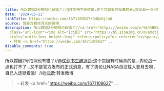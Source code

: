 ```yaml
---
title: 所以嫦娥2号拍照也有错？//@仗剑书生醉逍遥:这个包姐有时候真的是…舆论战一点也打不了…又不是官方发布的正式消息，有了舆论让NASA自证载人登月去呗，自己人还...
date: '2024-05-11'
linkTitle: https://weibo.com/1671109627/OdQnNjJo6
source: 包容万物恒河水的微博
description: 所以嫦娥2号拍照也有错？//<a href="https://weibo.com/n/%E4%BB%97%E5%89%91%E4%B9%A6%E7%94%9F%E9%86%89%E9%80%8D%E9%81%A5">@仗剑书生醉逍遥</a>:这个包姐有时候真的是…舆论战一点也打不了…又不是官方发布的正式消息，有了舆论让NASA自证载人登月去呗，自己人还挺着急<span
  class="url-icon"><img alt="[允悲]" src="https://h5.sinaimg.cn/m/emoticon/icon/default/d_yunbei-a14a649db8.png"
  style="width:1em; height:1em;" referrerpolicy="no-referrer"></span>//<a href="https://weibo.com/n/%E6%B2%88%E9%80%B8">@沈逸</a>:转发微博<br><blockquote>
  - 转发 <a href="https://weibo.com/1671109627" ...
disable_comments: true
---
```

所以嫦娥2号拍照也有错？//<a href="https://weibo.com/n/%E4%BB%97%E5%89%91%E4%B9%A6%E7%94%9F%E9%86%89%E9%80%8D%E9%81%A5">@仗剑书生醉逍遥</a>:这个包姐有时候真的是…舆论战一点也打不了…又不是官方发布的正式消息，有了舆论让NASA自证载人登月去呗，自己人还挺着急<span class="url-icon"><img alt="[允悲]" src="https://h5.sinaimg.cn/m/emoticon/icon/default/d_yunbei-a14a649db8.png" style="width:1em; height:1em;" referrerpolicy="no-referrer"></span>//<a href="https://weibo.com/n/%E6%B2%88%E9%80%B8">@沈逸</a>:转发微博<br><blockquote> - 转发 <a href="https://weibo.com/1671109627" ...